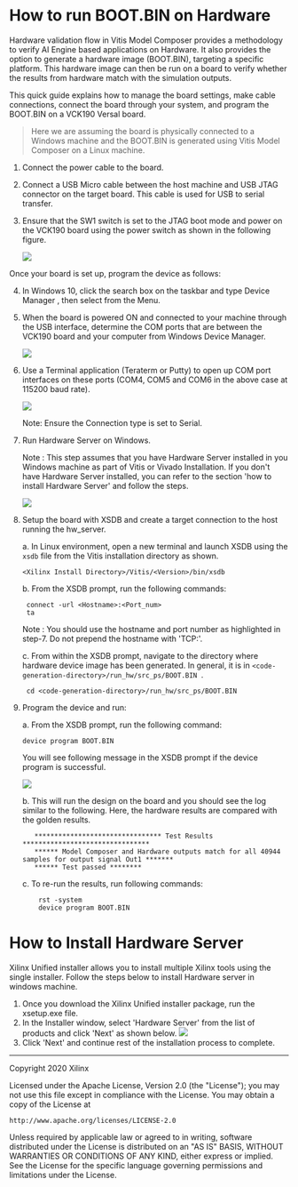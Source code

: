 # How to run BOOT.BIN on Hardware
Hardware validation flow in Vitis Model Composer provides a methodology to verify AI Engine based applications on Hardware. It also provides the option to generate a hardware image (BOOT.BIN), targeting a
specific platform. This hardware image can then be run on a board to verify whether the results from hardware match with the simulation outputs.

This quick guide explains how to manage the board settings, make cable connections, connect the board through your system, and program the BOOT.BIN on a VCK190 Versal board.

> Here we are assuming the board is physically connected to a Windows machine and the BOOT.BIN is generated using Vitis Model Composer on a Linux machine.

1. Connect the power cable to the board.
2. Connect a USB Micro cable between the host machine and USB JTAG connector on the target board. This cable is used for USB to serial transfer.
3. Ensure that the SW1 switch is set to the JTAG boot mode and power on the VCK190 board using the power switch as shown in the following figure.

   ![](images/board.png)

Once your board is set up, program the device as follows:

4. In Windows 10, click the search box on the taskbar and type Device Manager , then select from the Menu.
5. When the board is powered ON and connected to your machine through the USB interface, determine the COM ports that are between the VCK190 board and your computer from Windows Device Manager.

   ![](images/device_manager.png)

6. Use a Terminal application (Teraterm or Putty) to open up COM port interfaces on these ports (COM4, COM5 and COM6 in the above case at 115200 baud rate).

   ![](images/putty.png)

   Note: Ensure the Connection type is set to Serial.

7. Run Hardware Server on Windows.

   Note : This step assumes that you have Hardware Server installed in you Windows machine as part of Vitis or Vivado Installation. If you don't have Hardware Server installed,           you can refer to the section 'how to install Hardware Server' and follow the steps. 

   ![](images/hw_server.png)
   
8. Setup the board with XSDB and create a target connection to the host running the hw_server.

   a. In Linux environment, open a new terminal and launch XSDB using the ```xsdb``` file from the Vitis installation directory as shown.

      ```
      <Xilinx Install Directory>/Vitis/<Version>/bin/xsdb
      ```
    b. From the XSDB prompt, run the following commands:
    
      ```
       connect -url <Hostname>:<Port_num>
       ta
      ```
      Note : You should use the hostname and port number as highlighted in step-7. Do not prepend the hostname with 'TCP:'.
       
    c. From within the XSDB prompt, navigate to the directory where hardware device image has been generated. In general, it is in ```<code-generation-directory>/run_hw/src_ps/BOOT.BIN ```.
    
      ```
       cd <code-generation-directory>/run_hw/src_ps/BOOT.BIN
      ```       
9. Program the device and run:

   a. From the XSDB prompt, run the following command:
      ```
      device program BOOT.BIN
      ```
      You will see following message in the XSDB prompt if the device program is successful.
    
      ![](images/xsdb_prompt.png)

    b. This will run the design on the board and you should see the log similar to the following. Here, the hardware results are compared with the golden results.
    
    ```
       ******************************** Test Results ********************************
       ****** Model Composer and Hardware outputs match for all 40944 samples for output signal Out1 *******
       ****** Test passed ********
    ```
       
    c. To re-run the results, run following commands:
    
    ```
        rst -system
        device program BOOT.BIN
    ```
    
# How to Install Hardware Server

Xilinx Unified installer allows you to install multiple Xilinx tools using the single installer. Follow the steps below to install Hardware server in windows machine. 
1. Once you download the Xilinx Unified installer package, run the xsetup.exe file.
2. In the Installer window, select 'Hardware Server' from the list of products and click 'Next' as shown below.
   ![](images/installer.png)
3. Click 'Next' and continue rest of the installation process to complete. 
   

--------------
Copyright 2020 Xilinx

Licensed under the Apache License, Version 2.0 (the "License");
you may not use this file except in compliance with the License.
You may obtain a copy of the License at

    http://www.apache.org/licenses/LICENSE-2.0

Unless required by applicable law or agreed to in writing, software
distributed under the License is distributed on an "AS IS" BASIS,
WITHOUT WARRANTIES OR CONDITIONS OF ANY KIND, either express or implied.
See the License for the specific language governing permissions and
limitations under the License.
